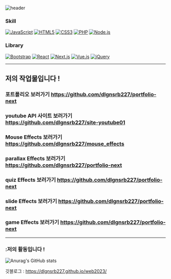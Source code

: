 ![header](https://capsule-render.vercel.app/api?type=wave&color=auto&height=300&section=header&text=Hoong's%20Page&fontSize=90)
### Skill
<div>
  <a href="#"><img alt="JavaScript" src="https://img.shields.io/badge/JavaScript-F7DF1E?style=flat&logo=JavaScript&logoColor=white"></a>
  <a href="#"><img alt="HTML5" src="https://img.shields.io/badge/HTML5-E34F26?logo=HTML5&logoColor=white"></a>
  <a href="#"><img alt="CSS3" src="https://img.shields.io/badge/CSS3-1572B6?logo=CSS3&logoColor=white"></a>
  <a href="#"><img alt="PHP" src="https://img.shields.io/badge/PHP-777BB4?logo=PHP&logoColor=white"></a>
  <a href="#"><img alt="Node.js" src="https://img.shields.io/badge/Node.js-339933?logo=Node.js&logoColor=white"></a>
</div>

### Library
<div>
  <a href="#"><img alt="Bootstrap" src="https://img.shields.io/badge/Bootstrap-7952B3?logo=Bootstrap&logoColor=white"></a>
  <a href="#"><img alt="React" src="https://img.shields.io/badge/React-61DAFB?logo=React&logoColor=white"></a>
  <a href="#"><img alt="Next.js" src="https://img.shields.io/badge/Next.js-ff9770?logo=Next.js&logoColor=white"></a>
  <a href="#"><img alt="Vue.js" src="https://img.shields.io/badge/Vue.js-4FC08D?logo=Vue.js&logoColor=white"></a>
  <a href="#"><img alt="jQuery" src="https://img.shields.io/badge/jQuery-0769AD?logo=jQuery&logoColor=white"></a>
</div>


----------------------------------------
## 저의 작업물입니다 !    

### 포트폴리오 보러가기 <a href="https://github.com/dlgnsrb227/portfolio-next">https://github.com/dlgnsrb227/portfolio-next</a>
### youtube API 사이트 보러가기 <a href="https://github.com/dlgnsrb227/site-youtube01">https://github.com/dlgnsrb227/site-youtube01</a>
### Mouse Effects 보러가기 <a href="https://github.com/dlgnsrb227/mouse_effects">https://github.com/dlgnsrb227/mouse_effects</a>
### parallax Effects 보러가기 <a href="https://github.com/dlgnsrb227/portfolio-next">https://github.com/dlgnsrb227/portfolio-next</a>
### quiz Effects 보러가기 <a href="https://github.com/dlgnsrb227/portfolio-next">https://github.com/dlgnsrb227/portfolio-next</a>
### slide Effects 보러가기 <a href="https://github.com/dlgnsrb227/portfolio-next">https://github.com/dlgnsrb227/portfolio-next</a>
### game Effects 보러가기 <a href="https://github.com/dlgnsrb227/portfolio-next">https://github.com/dlgnsrb227/portfolio-next</a>


-------------------------------------------

### :저의 활동입니다 !
![Anurag's GitHub stats](https://github-readme-stats.vercel.app/api?username=dlgnsrb227&show_icons=true&theme=radical)

깃블로그 : https://dlgnsrb227.github.io/web2023/
